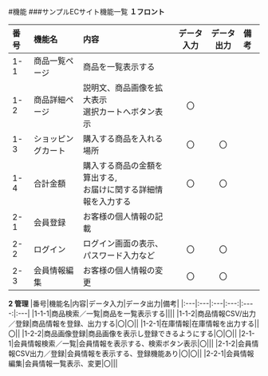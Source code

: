 #機能
###サンプルECサイト機能一覧
**１フロント**

|番号|機能名|内容|データ入力|データ出力|備考|
|:---|:---|:---|:---:|:----:|:---|
|1-1|商品一覧ページ|商品を一覧表示する||||
|1-2|商品詳細ページ|説明文、商品画像を拡大表示<br>選択カートへボタン表示|〇|||
|1-3|ショッピングカート|購入する商品を入れる場所|〇|〇||
|1-4|合計金額|購入する商品の金額を算出する,<br>お届けに関する詳細情報を入力する|〇|〇|
|2-1|会員登録|お客様の個人情報の記載||||
|2-2|ログイン|ログイン画面の表示、パスワード入力など|〇|〇||
|2-3|会員情報編集|お客様の個人情報の変更|〇|〇||

**2 管理**
|番号|機能名|内容|データ入力|データ出力|備考|
|:---|:---|:---|:---:|:----:|:---|
|1-1-1|商品検索／一覧|商品を一覧表示する||||
|1-1-2|商品情報CSV/出力／登録|商品情報を登録、出力する|〇|〇||
|1-2-1|在庫情報|在庫情報を出力する||〇||
|1-2-2|商品画像登録|商品画像を表示し登録できるようにする|〇|〇||
|2-1-1|会員情報検索／一覧|会員情報を表示する、検索ボタン表示|〇|||
|2-1-2|会員情報CSV出力／登録|会員情報を表示する、登録機能あり|〇|〇||
|2-2-1|会員情報編集|会員情報一覧表示、変更|〇|||




